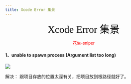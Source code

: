 ```yaml
---
title: Xcode Error 集景
---
```

<font color=black face="黑体" size=6><center>Xcode Error 集景</center></font>

<font color=red size=2><center>花生-sniper</center></font>

#### 1、unable to spawn process (Argument list too long)
![](./xcode-error-unable-to-spawn-process.png '')

解决：
跟项目存放的位置太深有关，把项目放到根路径就好了。

